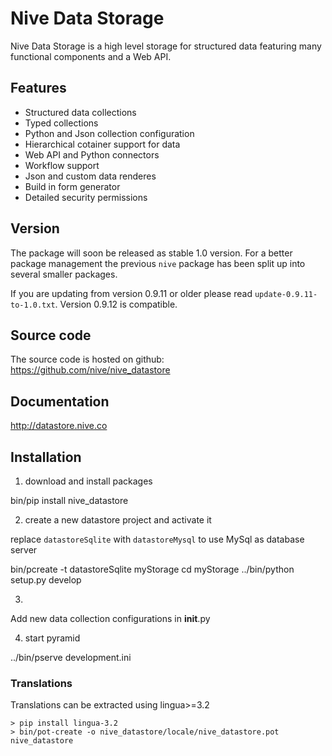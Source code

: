 
# Nive Data Storage
Nive Data Storage is a high level storage for structured data featuring many 
functional components and a Web API. 

## Features
- Structured data collections
- Typed collections
- Python and Json collection configuration
- Hierarchical cotainer support for data 
- Web API and Python connectors
- Workflow support
- Json and custom data renderes
- Build in form generator
- Detailed security permissions

## Version
The package will soon be released as stable 1.0 version. For a better package management the previous
`nive` package has been split up into several smaller packages.

If you are updating from version 0.9.11 or older please read `update-0.9.11-to-1.0.txt`.
Version 0.9.12 is compatible.

## Source code
The source code is hosted on github: https://github.com/nive/nive_datastore

## Documentation
http://datastore.nive.co

## Installation

1) download and install packages
   
  bin/pip install nive_datastore

2) create a new datastore project and activate it

replace `datastoreSqlite` with `datastoreMysql` to use MySql as database server

  bin/pcreate -t datastoreSqlite myStorage
  cd myStorage
  ../bin/python setup.py develop

3)

Add new data collection configurations in __init__.py

4) start pyramid

  ../bin/pserve development.ini

### Translations
Translations can be extracted using lingua>=3.2

    > pip install lingua-3.2
    > bin/pot-create -o nive_datastore/locale/nive_datastore.pot nive_datastore

